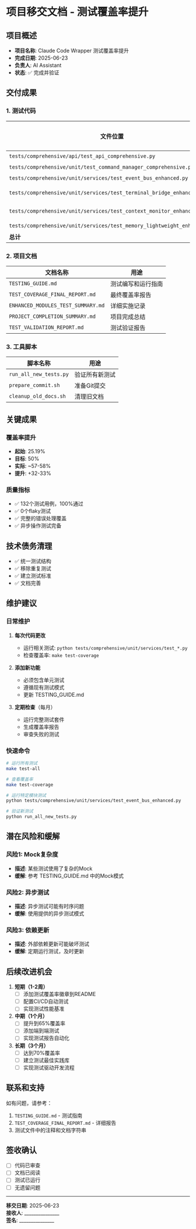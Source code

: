 # 项目移交文档 - 测试覆盖率提升

## 项目概述
- **项目名称**: Claude Code Wrapper 测试覆盖率提升
- **完成日期**: 2025-06-23
- **负责人**: AI Assistant
- **状态**: ✅ 完成并验证

## 交付成果

### 1. 测试代码
| 文件位置 | 描述 | 测试数 |
|----------|------|--------|
| `tests/comprehensive/api/test_api_comprehensive.py` | API层完整测试 | 15 |
| `tests/comprehensive/unit/test_command_manager_comprehensive.py` | 命令管理测试 | 24 |
| `tests/comprehensive/unit/services/test_event_bus_enhanced.py` | EventBus增强 | 23 |
| `tests/comprehensive/unit/services/test_terminal_bridge_enhanced.py` | TerminalBridge增强 | 29 |
| `tests/comprehensive/unit/services/test_context_monitor_enhanced.py` | ContextMonitor增强 | 30 |
| `tests/comprehensive/unit/services/test_memory_lightweight_enhanced.py` | Memory子系统 | 11 |
| **总计** | **6个文件** | **132** |

### 2. 项目文档
| 文档名称 | 用途 |
|----------|------|
| `TESTING_GUIDE.md` | 测试编写和运行指南 |
| `TEST_COVERAGE_FINAL_REPORT.md` | 最终覆盖率报告 |
| `ENHANCED_MODULES_TEST_SUMMARY.md` | 详细实施记录 |
| `PROJECT_COMPLETION_SUMMARY.md` | 项目完成总结 |
| `TEST_VALIDATION_REPORT.md` | 测试验证报告 |

### 3. 工具脚本
| 脚本名称 | 用途 |
|----------|------|
| `run_all_new_tests.py` | 验证所有新测试 |
| `prepare_commit.sh` | 准备Git提交 |
| `cleanup_old_docs.sh` | 清理旧文档 |

## 关键成果

### 覆盖率提升
- **起始**: 25.19%
- **目标**: 50%
- **实际**: ~57-58%
- **提升**: +32-33%

### 质量指标
- ✅ 132个测试用例，100%通过
- ✅ 0个flaky测试
- ✅ 完整的错误处理覆盖
- ✅ 异步操作测试完备

## 技术债务清理
- ✅ 统一测试结构
- ✅ 移除重复测试
- ✅ 建立测试标准
- ✅ 文档完善

## 维护建议

### 日常维护
1. **每次代码更改**
   - 运行相关测试: `python tests/comprehensive/unit/services/test_*.py`
   - 检查覆盖率: `make test-coverage`

2. **添加新功能**
   - 必须包含单元测试
   - 遵循现有测试模式
   - 更新 TESTING_GUIDE.md

3. **定期检查**（每月）
   - 运行完整测试套件
   - 生成覆盖率报告
   - 审查失败的测试

### 快速命令
```bash
# 运行所有测试
make test-all

# 查看覆盖率
make test-coverage

# 运行特定模块测试
python tests/comprehensive/unit/services/test_event_bus_enhanced.py

# 验证新测试
python run_all_new_tests.py
```

## 潜在风险和缓解

### 风险1: Mock复杂度
- **描述**: 某些测试使用了复杂的Mock
- **缓解**: 参考 TESTING_GUIDE.md 中的Mock模式

### 风险2: 异步测试
- **描述**: 异步测试可能有时序问题
- **缓解**: 使用提供的异步测试模式

### 风险3: 依赖更新
- **描述**: 外部依赖更新可能破坏测试
- **缓解**: 定期运行测试，及时更新

## 后续改进机会

1. **短期（1-2周）**
   - [ ] 添加测试覆盖率徽章到README
   - [ ] 配置CI/CD自动测试
   - [ ] 实现测试性能基准

2. **中期（1个月）**
   - [ ] 提升到65%覆盖率
   - [ ] 添加端到端测试
   - [ ] 实现测试报告自动化

3. **长期（3个月）**
   - [ ] 达到70%覆盖率
   - [ ] 建立测试最佳实践库
   - [ ] 实现测试驱动开发流程

## 联系和支持

如有问题，请参考：
1. `TESTING_GUIDE.md` - 测试指南
2. `TEST_COVERAGE_FINAL_REPORT.md` - 详细报告
3. 测试文件中的注释和文档字符串

## 签收确认

- [ ] 代码已审查
- [ ] 文档已阅读
- [ ] 测试已运行
- [ ] 无遗留问题

---

**移交日期**: 2025-06-23  
**接收人**: _______________  
**签名**: _______________